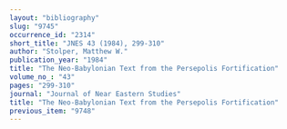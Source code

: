 ```yaml
---
layout: "bibliography"
slug: "9745"
occurrence_id: "2314"
short_title: "JNES 43 (1984), 299-310"
author: "Stolper, Matthew W."
publication_year: "1984"
title: "The Neo-Babylonian Text from the Persepolis Fortification"
volume_no_: "43"
pages: "299-310"
journal: "Journal of Near Eastern Studies"
title: "The Neo-Babylonian Text from the Persepolis Fortification"
previous_item: "9748"
---
```

